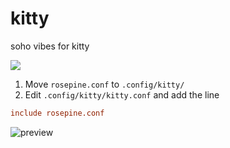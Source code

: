 # kitty
soho vibes for kitty

[![](https://img.shields.io/badge/Rosé%20Pine%20Theme-191724)](https://github.com/rose-pine/rose-pine-theme)

1. Move `rosepine.conf` to `.config/kitty/`
2. Edit `.config/kitty/kitty.conf` and add the line 
```conf
include rosepine.conf
```

![preview](https://i.imgur.com/QbcSiNH.png)
